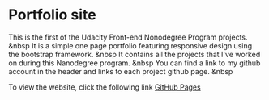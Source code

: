 # Portfolio site

This is the first of the Udacity Front-end Nonodegree Program projects. &nbsp
It is a simple one page portfolio featuring responsive design using the bootstrap framework. &nbsp
It contains all the projects that I've worked on during this Nanodegree program. &nbsp
You can find a link to my github account in the header and links to each project github page. &nbsp

To view the website, click the following link [GitHub Pages](Nechitadi.github.io) 